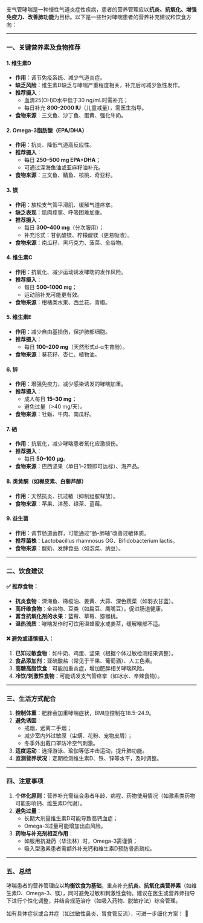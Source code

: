 支气管哮喘是一种慢性气道炎症性疾病，患者的营养管理应以**抗炎、抗氧化、增强免疫力、改善肺功能**为目标。以下是一些针对哮喘患者的营养补充建议和饮食方向：

---

### 一、关键营养素及食物推荐
#### 1. **维生素D**
- **作用**：调节免疫系统、减少气道炎症。
- **缺乏风险**：维生素D缺乏与哮喘严重程度相关，补充后可减少急性发作。
- **推荐摄入**：
  - 血清25(OH)D水平低于30 ng/mL时需补充；
  - 每日补充 **800–2000 IU**（儿童减量），需医生指导。
- **食物来源**：三文鱼、沙丁鱼、蛋黄、强化牛奶。

#### 2. Omega-3脂肪酸（EPA/DHA）
- **作用**：抗炎、降低气道高反应性。
- **推荐摄入**：
  - 每日 **250–500 mg EPA+DHA**；
  - 可通过深海鱼油或亚麻籽油补充。
- **食物来源**：三文鱼、鲭鱼、核桃、奇亚籽。

#### 3. 镁
- **作用**：放松支气管平滑肌、缓解气道痉挛。
- **缺乏表现**：肌肉痉挛、呼吸困难加重。
- **推荐摄入**：
  - 每日 **300–400 mg**（分次服用）；
  - 补充形式：甘氨酸镁、柠檬酸镁（更易吸收）。
- **食物来源**：南瓜籽、黑巧克力、菠菜、全谷物。

#### 4. **维生素C**
- **作用**：抗氧化、减少运动诱发哮喘的发作风险。
- **推荐摄入**：
  - 每日 **500–1000 mg**；
  - 运动前补充可能更有效。
- **食物来源**：柑橘类水果、西兰花、青椒。

#### 5. **维生素E**
- **作用**：减少自由基损伤，保护肺部细胞。
- **推荐摄入**：
  - 每日 **100–200 mg**（天然形式d-α生育酚）。
- **食物来源**：葵花籽、杏仁、植物油。

#### 6. **锌**
- **作用**：增强免疫力，减少感染诱发的哮喘加重。
- **推荐摄入**：
  - 成人每日 **15–30 mg**；
  - 避免过量（>40 mg/天）。
- **食物来源**：牡蛎、牛肉、南瓜籽。

#### 7. **硒**
- **作用**：抗氧化，减少哮喘患者氧化应激损伤。
- **推荐摄入**：
  - 每日 **50–100 μg**。
- **食物来源**：巴西坚果（单日1–2颗即可达标）、海产品。

#### 8. **类黄酮（如槲皮素、白藜芦醇）**
- **作用**：天然抗炎、抗过敏（抑制组胺释放）。
- **食物来源**：苹果、洋葱、绿茶、蓝莓。

#### 9. **益生菌**
- **作用**：调节肠道菌群，可能通过“肠-肺轴”改善过敏体质。
- **推荐菌株**：Lactobacillus rhamnosus GG、Bifidobacterium lactis。
- **食物来源**：酸奶、发酵食品（如泡菜、纳豆）。

---

### **二、饮食建议**
#### ✅ 推荐食物：
- **抗炎食物**：深海鱼、橄榄油、姜黄、大蒜、深色蔬菜（如羽衣甘蓝）。
- **高纤维食物**：全谷物、豆类（如扁豆、鹰嘴豆），促进肠道健康。
- **富含抗氧化剂的水果**：蓝莓、草莓、猕猴桃。
- **温热流质**：哮喘发作时可饮用温蜂蜜水或姜茶，缓解喉部不适。

#### ❌ 避免或谨慎摄入：
1. **已知过敏食物**：如牛奶、鸡蛋、坚果（根据个体过敏检测结果调整）。
2. **食品添加剂**：亚硫酸盐（常见于干果、葡萄酒）、人工色素。
3. **高糖高脂饮食**：可能加重炎症，增加肥胖相关哮喘风险。
4. **冷饮/刺激性食物**：可能诱发支气管痉挛（如冰水、辛辣食物）。

---

### **三、生活方式配合**
1. **控制体重**：肥胖会加重哮喘症状，BMI应控制在18.5–24.9。
2. **避免诱因**：
   - 戒烟，远离二手烟；
   - 减少室内外过敏原（尘螨、花粉、宠物皮屑）；
   - 冬季外出戴口罩防冷空气刺激。
3. **适度运动**：选择游泳、瑜伽等低冲击运动，提升肺功能。
4. **监测营养状况**：定期检测维生素D、铁、锌等水平，及时调整。

---

### **四、注意事项**
1. **个体化原则**：营养补充需结合患者年龄、病程、药物使用情况（如激素类药物可能影响钙、维生素D代谢）。
2. **避免过量**：  
   - 长期大剂量维生素D可能导致高钙血症；  
   - Omega-3过量可能增加出血风险。
3. **药物与补充剂相互作用**：  
   - 如服用抗凝药（华法林）时，Omega-3需谨慎；  
   - 吸入型激素患者需额外补充钙和维生素D预防骨质疏松。

---

### **五、总结**
哮喘患者的营养管理应以**均衡饮食为基础**，重点补充**抗炎、抗氧化类营养素**（如维生素D、Omega-3、镁），同时避免过敏和刺激性食物。建议在医生或营养师指导下进行个性化调整，并结合规范治疗（如吸入药物、脱敏疗法）综合管理。

如有具体症状或合并症（如过敏性鼻炎、胃食管反流），可进一步细化方案！ 🌟